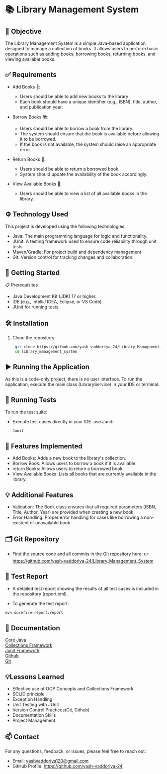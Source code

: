 # 📚 Library Management System

## 🧐 Objective

The Library Management System is a simple Java-based application designed to manage a collection of books. It allows users to perform basic operations such as adding books, borrowing books, returning books, and viewing available books.

## ✅ Requirements

- Add Books 📖:

    - Users should be able to add new books to the library
    - Each book should have a unique identifier (e.g., ISBN), title, author, and publication year.

- Borrow Books 📚:

    - Users should be able to borrow a book from the library.
    - The system should ensure that the book is available before allowing it to be borrowed.
    - If the book is not available, the system should raise an appropriate error.

- Return Books 🔄:

    - Users should be able to return a borrowed book.
    - System should update the availability of the book accordingly.

- View Available Books 👀:

    - Users should be able to view a list of all available books in the library.

## ⚙️ Technology Used
This project is developed using the following technologies:
- Java: The main programming language for logic and functionality.
- JUnit: A testing framework used to ensure code reliability through unit tests.
- Maven/Gradle: For project build and dependency management
- Git: Version control for tracking changes and collaboration.

## 🚀 Getting Started 
📋 Prerequisites 
- Java Development Kit (JDK) 17 or higher.
- IDE (e.g., IntelliJ IDEA, Eclipse, or VS Code).
- JUnit for running tests.

## 🛠️ Installation
1. Clone the repository:
   ```bash  
    git clone https://github.com/yash-vaddoriya-24/Library_Management_System.git  
    cd library_management_system 

## ▶️ Running the Application
As this is a code-only project, there is no user interface. To run the application, execute the main class (LibraryService) in your IDE or terminal.

## 🧪 Running Tests
To run the test suite:

- Execute test cases directly in your IDE. use Junit:
    ```bash
    Junit

## 🌟 Features Implemented

- Add Books: Adds a new book to the library's collection.
- Borrow Book: Allows users to borrow a book if it is available.
- return Books: Allows users to return a borrowed book.
- View Available Books: Lists all books that are currently available in the library.

## 💡 Additional Features
- Validation: The Book class ensures that all required parameters (ISBN, Title, Author, Year) are provided when creating a new book.
- Error Handling: Proper error handling for cases like borrowing a non-existent or unavailable book.

## 🗂️ Git Repository
- Find the source code and all commits in the Git repository here:
  👉 https://github.com/yash-vaddoriya-24/Library_Management_System

## 🧪 Test Report

- A detailed test report showing the results of all test cases is included in the repository (report.xml).

- To generate the test report:
```bash
mvn surefire-report:report  
```

## 📜 Documentation

[Core Java](https://docs.oracle.com/en/java/)\
[Collections Framework](https://download.java.net/java/early_access/panama/docs/api/java.base/java/util/doc-files/coll-index.html)\
[Junit Framework](https://junit.org/junit5/)\
[Github](https://docs.github.com/en)\
[Git](https://git-scm.com/doc)

## 💡Lessons Learned

- Effective use of OOP Concepts and Collections Framework
- SOLID principle
- Exception Handling
- Unit Testing with JUnit
- Version Control Practices(Git, Github)
- Documentation Skills
- Project Management

## 📫 Contact
For any questions, feedback, or issues, please feel free to reach out:

- Email: yashvaddoriya120@gmail.com
- GitHub Profile: https://github.com/yash-vaddoriya-24
